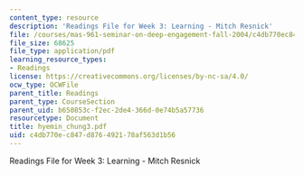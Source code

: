 ```yaml
---
content_type: resource
description: 'Readings File for Week 3: Learning - Mitch Resnick'
file: /courses/mas-961-seminar-on-deep-engagement-fall-2004/c4db770ec847d876492178af563d1b56_hyemin_chung3.pdf
file_size: 68625
file_type: application/pdf
learning_resource_types:
- Readings
license: https://creativecommons.org/licenses/by-nc-sa/4.0/
ocw_type: OCWFile
parent_title: Readings
parent_type: CourseSection
parent_uid: b650853c-f2ec-2de4-366d-0e74b5a57736
resourcetype: Document
title: hyemin_chung3.pdf
uid: c4db770e-c847-d876-4921-78af563d1b56
---
```

Readings File for Week 3: Learning - Mitch Resnick
